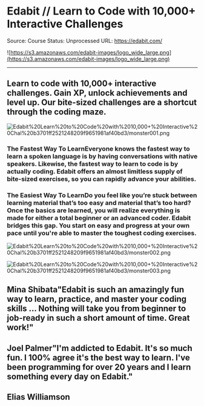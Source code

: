 # Edabit // Learn to Code with 10,000+ Interactive Challenges

Source: Course
Status: Unprocessed
URL: https://edabit.com/

![https://s3.amazonaws.com/edabit-images/logo_wide_large.png](https://s3.amazonaws.com/edabit-images/logo_wide_large.png)

---

## Learn to code with 10,000+ interactive challenges. Gain XP, unlock achievements and level up. Our bite-sized challenges are a shortcut through the coding maze.

![Edabit%20Learn%20to%20Code%20with%2010,000+%20Interactive%20Chal%20b3701ff2521248209f9651981af40bd3/monster001.png](Edabit%20Learn%20to%20Code%20with%2010,000+%20Interactive%20Chal%20b3701ff2521248209f9651981af40bd3/monster001.png)

### The Fastest Way To LearnEveryone knows the fastest way to learn a spoken language is by having conversations with native speakers. Likewise, the fastest way to learn to code is by actually coding. Edabit offers an almost limitless supply of bite-sized exercises, so you can rapidly advance your abilities.

### The Easiest Way To LearnDo you feel like you’re stuck between learning material that’s too easy and material that’s too hard? Once the basics are learned, you will realize everything is made for either a total beginner or an advanced coder. Edabit bridges this gap. You start on easy and progress at your own pace until you're able to master the toughest coding exercises.

![Edabit%20Learn%20to%20Code%20with%2010,000+%20Interactive%20Chal%20b3701ff2521248209f9651981af40bd3/monster002.png](Edabit%20Learn%20to%20Code%20with%2010,000+%20Interactive%20Chal%20b3701ff2521248209f9651981af40bd3/monster002.png)

![Edabit%20Learn%20to%20Code%20with%2010,000+%20Interactive%20Chal%20b3701ff2521248209f9651981af40bd3/monster003.png](Edabit%20Learn%20to%20Code%20with%2010,000+%20Interactive%20Chal%20b3701ff2521248209f9651981af40bd3/monster003.png)

## Mina Shibata"Edabit is such an amazingly fun way to learn, practice, and master your coding skills ... Nothing will take you from beginner to job-ready in such a short amount of time. Great work!"

## Joel Palmer"I'm addicted to Edabit. It's so much fun. I 100% agree it's the best way to learn. I've been programming for over 20 years and I learn something every day on Edabit."

## Elias Williamson